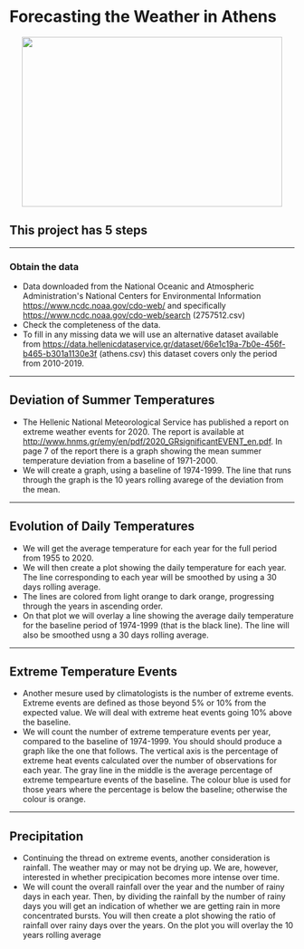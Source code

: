 # Forecasting the Weather in Athens

<p align="center">
  <img width="460" height="300" src="https://user-images.githubusercontent.com/20301691/178126272-e0061f16-ee79-46d1-928b-5bd4fdc81c9e.jpg">
</p>

## This project has 5 steps 

<hr>

### Obtain the data
- Data downloaded from the National Oceanic and Atmospheric Administration's National Centers for Environmental Information https://www.ncdc.noaa.gov/cdo-web/ 
and specifically https://www.ncdc.noaa.gov/cdo-web/search (2757512.csv)
- Check the completeness of the data.
- To fill in any missing data we will use an alternative dataset available from https://data.hellenicdataservice.gr/dataset/66e1c19a-7b0e-456f-b465-b301a1130e3f (athens.csv) this dataset covers only the period from 2010-2019.

<hr>

## Deviation of Summer Temperatures
- The Hellenic National Meteorological Service has published a report on extreme weather events for 2020. The report is available at http://www.hnms.gr/emy/en/pdf/2020_GRsignificantEVENT_en.pdf. In page 7 of the report there is a graph showing the mean summer temperature deviation from a baseline of 1971-2000.
- We will create a graph, using a baseline of 1974-1999. The line that runs through the graph is the 10 years rolling avarege of the deviation from the mean.

<hr>

## Evolution of Daily Temperatures
- We will get the average temperature for each year for the full period from 1955 to 2020. 
- We will then create a plot showing the daily temperature for each year. The line corresponding to each year will be smoothed by using a 30 days rolling average. 
- The lines are colored from light orange to dark orange, progressing through the years in ascending order.
- On that plot we will overlay a line showing the average daily temperature for the baseline period of 1974-1999 (that is the black line). The line will also be smoothed usng a 30 days rolling average.

<hr>

## Extreme Temperature Events
- Another mesure used by climatologists is the number of extreme events. Extreme events are defined as those beyond 5% or 10% from the expected value. We will deal with extreme heat events going 10% above the baseline.
- We will count the number of extreme temperature events per year, compared to the baseline of 1974-1999. You should should produce a graph like the one that follows. The vertical axis is the percentage of extreme heat events calculated over the number of observations for each year. The gray line in the middle is the average percentage of extreme tempearture events of the baseline. The colour blue is used for those years where the percentage is below the baseline; otherwise the colour is orange.

<hr>

## Precipitation
- Continuing the thread on extreme events, another consideration is rainfall. The weather may or may not be drying up. We are, however, interested in whether precipication becomes more intense over time.
- We will count the overall rainfall over the year and the number of rainy days in each year. Then, by dividing the rainfall by the number of rainy days you will get an indication of whether we are getting rain in more concentrated bursts. You will then create a plot showing the ratio of rainfall over rainy days over the years. On the plot you will overlay the 10 years rolling average
